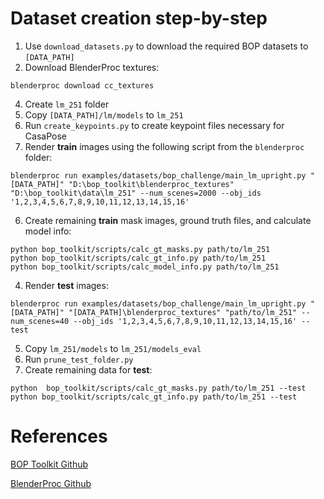 # Dataset creation step-by-step

1. Use `download_datasets.py` to download the required BOP datasets to `[DATA_PATH]`
2. Download BlenderProc textures:
```
blenderproc download cc_textures
```
4. Create `lm_251` folder
5. Copy `[DATA_PATH]/lm/models` to `lm_251`
6. Run `create_keypoints.py` to create keypoint files necessary for CasaPose
7. Render **train** images using the following script from the `blenderproc` folder:
```
blenderproc run examples/datasets/bop_challenge/main_lm_upright.py "[DATA_PATH]" "D:\bop_toolkit\blenderproc_textures" "D:\bop_toolkit\data\lm_251" --num_scenes=2000 --obj_ids '1,2,3,4,5,6,7,8,9,10,11,12,13,14,15,16'
```
6. Create remaining **train** mask images, ground truth files, and calculate model info:
```
python bop_toolkit/scripts/calc_gt_masks.py path/to/lm_251
python bop_toolkit/scripts/calc_gt_info.py path/to/lm_251
python bop_toolkit/scripts/calc_model_info.py path/to/lm_251
``` 
4. Render **test** images:
```
blenderproc run examples/datasets/bop_challenge/main_lm_upright.py "[DATA_PATH]" "[DATA_PATH]\blenderproc_textures" "path/to/lm_251" --num_scenes=40 --obj_ids '1,2,3,4,5,6,7,8,9,10,11,12,13,14,15,16' --test
``` 
5. Copy `lm_251/models` to `lm_251/models_eval`
6. Run `prune_test_folder.py`
7. Create remaining data for **test**:
```
python  bop_toolkit/scripts/calc_gt_masks.py path/to/lm_251 --test
python bop_toolkit/scripts/calc_gt_info.py path/to/lm_251 --test
```

# References
[BOP Toolkit Github](https://github.com/thodan/bop_toolkit)

[BlenderProc Github](https://github.com/DLR-RM/BlenderProc)
